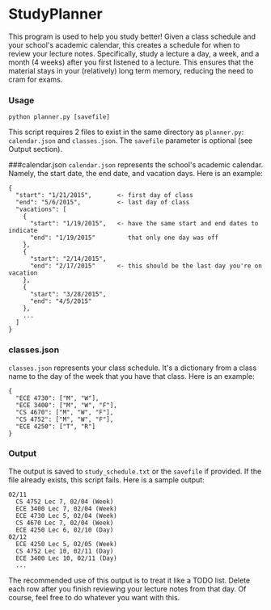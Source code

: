 # StudyPlanner
This program is used to help you study better! Given a class schedule and your
school's academic calendar, this creates a schedule for when to review your
lecture notes. Specifically, study a lecture a day, a week, and a month
(4 weeks) after you first listened to a lecture. This ensures that the material
stays in your (relatively) long term memory, reducing the need to cram for
exams.

### Usage
```
python planner.py [savefile]
```

This script requires 2 files to exist in the same directory as `planner.py`:
`calendar.json` and `classes.json`. The `savefile` parameter is optional (see
 Output section).

###calendar.json
`calendar.json` represents the school's academic calendar. Namely, the start
date, the end date, and vacation days. Here is an example:
```
{
  "start": "1/21/2015",       <- first day of class
  "end": "5/6/2015",          <- last day of class
  "vacations": [
    {
      "start": "1/19/2015",   <- have the same start and end dates to indicate
      "end": "1/19/2015"         that only one day was off
    },
    {
      "start": "2/14/2015",
      "end": "2/17/2015"      <- this should be the last day you're on vacation
    },
    {
      "start": "3/28/2015",
      "end": "4/5/2015"
    },
    ...
  ]
}
```

### classes.json
`classes.json` represents your class schedule. It's a dictionary from a class
name to the day of the week that you have that class. Here is an example:

```
{
  "ECE 4730": ["M", "W"],
  "ECE 3400": ["M", "W", "F"],
  "CS 4670": ["M", "W", "F"],
  "CS 4752": ["M", "W", "F"],
  "ECE 4250": ["T", "R"]
}
```

### Output
The output is saved to `study_schedule.txt` or the `savefile` if provided.
If the file already exists, this script fails. Here is a sample output:
```
02/11
  CS 4752 Lec 7, 02/04 (Week)
  ECE 3400 Lec 7, 02/04 (Week)
  ECE 4730 Lec 5, 02/04 (Week)
  CS 4670 Lec 7, 02/04 (Week)
  ECE 4250 Lec 6, 02/10 (Day)
02/12
  ECE 4250 Lec 5, 02/05 (Week)
  CS 4752 Lec 10, 02/11 (Day)
  ECE 3400 Lec 10, 02/11 (Day)
  ...
```
The recommended use of this output is to treat it like a TODO list. Delete
each row after you finish reviewing your lecture notes from that day.
Of course, feel free to do whatever you want with this.
